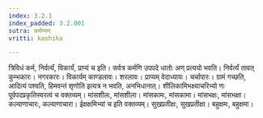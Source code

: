 ```yaml
---
index: 3.2.1
index_padded: 3.2.001
sutra: कर्मण्यण्
vritti: kashika

---
```

त्रिविधं कर्म, निर्वर्त्यं, विकार्यं, प्राप्यं च इति। सर्वत्र कर्मणि उपपदे धातोः अण् प्रत्ययो भवति। निर्वर्त्यं तावत् कुम्भकारः। नगरकारः। विकार्यम् काण्डलावः। शरलावः। प्राप्यम् वेदाध्यायः। चर्चापारः। ग्रामं गच्छति, आदित्यं पश्यति, हिमवन्तं शृणोति इत्यत्र न भवति, अनभिधानात्। शीलिकामिभक्ष्याचरिभ्यो णः पूर्वपदप्रकृतिस्वरत्वं च वक्तव्यम्। मांसशीलः, मांसशीला। मांसकामः, मांसकामा। मांसभक्षः, मांसभक्षा। कल्याणाचारः, कल्याणाचारा। ईक्षक्षमिभ्यां च इति वक्तव्यम्। सुखप्रतीक्षः, सुखप्रतीक्षा। बहुक्षमः, बहुक्षमा।